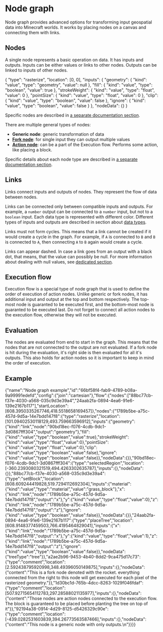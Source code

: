 # Node graph

Node graph provides advanced options for transforming input geospatial data into Minecraft worlds. It works by placing nodes on a canvas and connecting them with links.

## Nodes

A single node represents a basic operation on data. It has inputs and outputs. Inputs can be either values or links to other nodes. Outputs can be linked to inputs of other nodes.

<Node>
    {
        "type": "rasterize",
        "location": [0, 0],
        "inputs": {
            "geometry": {
                "kind": "value",
                "type": "geometry",
                "value": null
            },
            "fill": {
                "kind": "value",
                "type": "boolean",
                "value": true
            },
            "strokeWeight": {
                "kind": "value",
                "type": "float",
                "value": 0
            },
            "pointSize": {
                "kind": "value",
                "type": "float",
                "value": 0
            },
            "clip": {
                "kind": "value",
                "type": "boolean",
                "value": false
            },
            "ignore": {
                "kind": "value",
                "type": "boolean",
                "value": false
            }
        },
        "nodeData": {}
    }
</Node>

Specific nodes are described in [a separate documentation section](/nodes).

There are multiple general types of nodes:

-   **Generic node**: generic transformation of data
-   **[Fork node](node_types/fork)**: for single input they can output multiple values
-   **[Action node](node_types/action)**: can be a part of the Execution flow. Performs some action, like placing a block.

Specific details about each node type are described in [a separate documentation section](node_types).

## Links

Links connect inputs and outputs of nodes. They represent the flow of data between nodes.

Links can be connected only between compatible inputs and outputs. For example, a `number` output can be connected to a `number` input, but not to a `boolean` input. Each data type is represented with different color. Different types of inputs and outputs are described in section about [data types](data_types).

Links must not form cycles. This means that a link cannot be created if it would create a cycle in the graph. For example, if `A` is connected to `B` and `B` is connected to `A`, then connecting `A` to `B` again would create a cycle.

Links can appear dashed. In case a link goes from an output with a black dot, that means, that the value can possibly be null. For more information about dealing with null values, see [dedicated section](null).

## Execution flow

Execution flow is a special type of node graph that is used to define the order of execution of action nodes. Unlike generic or fork nodes, it has additional input and output at the top and bottom respectively. The top-most node is guaranted to be executed first, and the bottom-most node is guaranted to be executed last. Do not forget to connect all action nodes to the execution flow, otherwise they will not be executed.

## Evaluation

The nodes are evaluated from end to start in the graph. This means that the nodes that are not connected to the output are not evaluated. If a fork node is hit during the evaluation, it's right side is then evaluated for all it's outputs. This also holds for action nodes so it is important to keep in mind the order of execution.

## Example

<NodeGraph>
    {"name":"Node graph example","id":"66bf58f4-fab9-4789-b08a-9a99991edefd","config":{"join":"cartesian"},"flow":{"nodes":["88bc77cb-f37e-4030-a568-035c9d3e39a4","24aab2fa-0894-4ea6-91e6-139e2167b117"],"startLocation":[608.3950335267746,418.5518658169457]},"nodes":{"1789b5be-a75c-457d-9d5a-14e7bdd147f8":{"type":"rasterize","location":[101.09402530118129,493.759663596912],"inputs":{"geometry":{"kind":"link","node":"90bd18ec-f076-4cdb-9dc1-3d0867fff304","output":"geometry"},"fill":{"kind":"value","type":"boolean","value":true},"strokeWeight":{"kind":"value","type":"float","value":0},"pointSize":{"kind":"value","type":"float","value":0},"clip":{"kind":"value","type":"boolean","value":false},"ignore":{"kind":"value","type":"boolean","value":false}},"nodeData":{}},"90bd18ec-f076-4cdb-9dc1-3d0867fff304":{"type":"selectedRegion","location":[-360.2393080321519,494.4263302635787],"inputs":{},"nodeData":{}},"88bc77cb-f37e-4030-a568-035c9d3e39a4":{"type":"setBlock","location":[608.609244419828,519.7294112692304],"inputs":{"material":{"kind":"value","type":"material","value":"grass_block"},"x":{"kind":"link","node":"1789b5be-a75c-457d-9d5a-14e7bdd147f8","output":"x"},"y":{"kind":"value","type":"float","value":0},"z":{"kind":"link","node":"1789b5be-a75c-457d-9d5a-14e7bdd147f8","output":"z"},"ignore":{"kind":"value","type":"boolean","value":false}},"nodeData":{}},"24aab2fa-0894-4ea6-91e6-139e2167b117":{"type":"placeTree","location":[608.9148377459503,766.4195464829041],"inputs":{"x":{"kind":"link","node":"1789b5be-a75c-457d-9d5a-14e7bdd147f8","output":"x"},"y":{"kind":"value","type":"float","value":1},"z":{"kind":"link","node":"1789b5be-a75c-457d-9d5a-14e7bdd147f8","output":"z"},"ignore":{"kind":"value","type":"boolean","value":false}},"nodeData":{"treeType":"tree"}},"a2ae2b96-9453-4b40-8dd2-9ca475d17c73":{"type":"comment","location":[2.592438795920998,348.49396050149875],"inputs":{},"nodeData":{"content":"This is a fork node denoted with the rocket. everything connected from the right to this node will get executed for each pixel of the rasterized geometry."}},"1d30bc1d-765b-4dcc-8263-1029f046fdaf":{"type":"comment","location":[507.92715654112783,297.28588021135977],"inputs":{},"nodeData":{"content":"Those nodes are action nodes connected to the execution flow. The block is guaranteed to be placed before planting the tree on top of it"}},"92194a38-0914-4d29-8125-d5426329c90e":{"type":"comment","location":[-439.0282531603839,394.26773563587466],"inputs":{},"nodeData":{"content":"This node is a generic node with only outputs.\n"}}}}
</NodeGraph>
